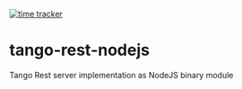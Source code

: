 [![time tracker](https://wakatime.com/badge/github/Ingvord/tango-rest-nodejs.svg)](https://wakatime.com/badge/github/Ingvord/tango-rest-nodejs)

# tango-rest-nodejs
Tango Rest server implementation as NodeJS binary module
